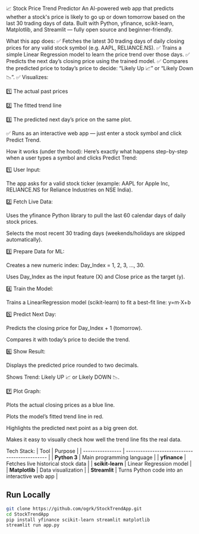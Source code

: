 📈 Stock Price Trend Predictor
An AI-powered web app that predicts whether a stock's price is likely to go up or down tomorrow based on the last 30 trading days of data.
Built with Python, yfinance, scikit-learn, Matplotlib, and Streamlit — fully open source and beginner-friendly.

What this app does:
✅ Fetches the latest 30 trading days of daily closing prices for any valid stock symbol (e.g. AAPL, RELIANCE.NS).
✅ Trains a simple Linear Regression model to learn the price trend over those days.
✅ Predicts the next day’s closing price using the trained model.
✅ Compares the predicted price to today’s price to decide:
“Likely Up 📈” or “Likely Down 📉”.
✅ Visualizes:

1️⃣ The actual past prices

2️⃣ The fitted trend line

3️⃣ The predicted next day’s price on the same plot.

✅ Runs as an interactive web app — just enter a stock symbol and click Predict Trend.

How it works (under the hood):
Here’s exactly what happens step-by-step when a user types a symbol and clicks Predict Trend:

1️⃣ User Input:

The app asks for a valid stock ticker (example: AAPL for Apple Inc, RELIANCE.NS for Reliance Industries on NSE India).

2️⃣ Fetch Live Data:

Uses the yfinance Python library to pull the last 60 calendar days of daily stock prices.

Selects the most recent 30 trading days (weekends/holidays are skipped automatically).

3️⃣ Prepare Data for ML:

Creates a new numeric index: Day_Index = 1, 2, 3, ..., 30.

Uses Day_Index as the input feature (X) and Close price as the target (y).

4️⃣ Train the Model:

Trains a LinearRegression model (scikit-learn) to fit a best-fit line:
y=m⋅X+b

5️⃣ Predict Next Day:

Predicts the closing price for Day_Index + 1 (tomorrow).

Compares it with today’s price to decide the trend.

6️⃣ Show Result:

Displays the predicted price rounded to two decimals.

Shows Trend: Likely UP 📈 or Likely DOWN 📉.

7️⃣ Plot Graph:

Plots the actual closing prices as a blue line.

Plots the model’s fitted trend line in red.

Highlights the predicted next point as a big green dot.

Makes it easy to visually check how well the trend line fits the real data.


Tech Stack:
| Tool             | Purpose                                       |
| ---------------- | --------------------------------------------- |
| **Python 3**     | Main programming language                     |
| **yfinance**     | Fetches live historical stock data            |
| **scikit-learn** | Linear Regression model                       |
| **Matplotlib**   | Data visualization                            |
| **Streamlit**    | Turns Python code into an interactive web app |


## Run Locally

```bash
git clone https://github.com/ogrk/StockTrendApp.git
cd StockTrendApp
pip install yfinance scikit-learn streamlit matplotlib
streamlit run app.py
